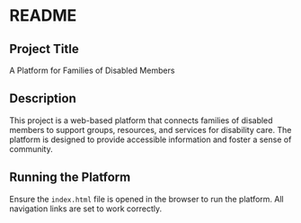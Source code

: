 # README

## Project Title
A Platform for Families of Disabled Members

## Description
This project is a web-based platform that connects families of disabled members to support groups, resources, and services for disability care. The platform is designed to provide accessible information and foster a sense of community.

## Running the Platform
Ensure the `index.html` file is opened in the browser to run the platform. All navigation links are set to work correctly.

